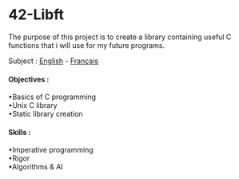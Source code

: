 # 42-Libft
The purpose of this project is to create a library containing useful C functions that i will use for my future programs.

Subject : [English](https://github.com/ssfar/42-Subjects.pdf/blob/master/libft.en.pdf) - [Français](https://github.com/ssfar/42-Subjects.pdf/blob/master/libft.fr.pdf)

#### Objectives :  
•Basics of C programming  
•Unix C library  
•Static library creation  
#### Skills :  
•Imperative programming   
•Rigor  
•Algorithms & AI

